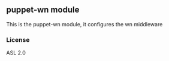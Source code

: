 ## puppet-wn module

This is the puppet-wn module, it configures the wn middleware


### License
ASL 2.0
